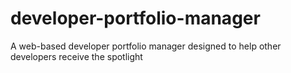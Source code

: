 # developer-portfolio-manager
A web-based developer portfolio manager designed to help other developers receive the spotlight
